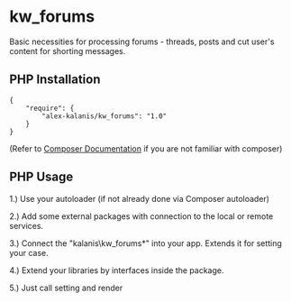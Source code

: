 # kw_forums

Basic necessities for processing forums - threads, posts and cut user's content
for shorting messages.

## PHP Installation

```
{
    "require": {
        "alex-kalanis/kw_forums": "1.0"
    }
}
```

(Refer to [Composer Documentation](https://github.com/composer/composer/blob/master/doc/00-intro.md#introduction) if you are not
familiar with composer)


## PHP Usage

1.) Use your autoloader (if not already done via Composer autoloader)

2.) Add some external packages with connection to the local or remote services.

3.) Connect the "kalanis\kw_forums\*" into your app. Extends it for setting your case.

4.) Extend your libraries by interfaces inside the package.

5.) Just call setting and render
